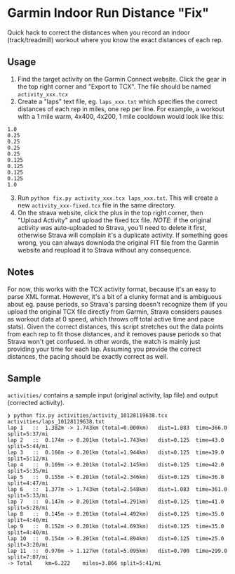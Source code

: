 # Garmin Indoor Run Distance "Fix"

Quick hack to correct the distances when you record an indoor (track/treadmill) workout where you know the exact distances of each rep. 

## Usage
1. Find the target activity on the Garmin Connect website. Click the gear in the top right corner and "Export to TCX". The file should be named `activity_xxx.tcx`
2. Create a "laps" text file, eg. `laps_xxx.txt` which specifies the correct distances of each rep in miles, one rep per line. For example, a workout with a 1 mile warm, 4x400, 4x200, 1 mile cooldown would look like this:
```
1.0
0.25
0.25
0.25
0.25
0.125
0.125
0.125
0.125
1.0
```
3. Run `python fix.py activity_xxx.tcx laps_xxx.txt`. This will create a new `activity_xxx-fixed.tcx` file in the same directory. 
4. On the strava website, click the plus in the top right corner, then "Upload Activity" and upload the fixed tcx file. *NOTE*: if the original activity was auto-uploaded to Strava, you'll need to delete it first, otherwise Strava will complain it's a duplicate activity. If something goes wrong, you can always downloda the original FIT file from the Garmin website and reupload it to Strava without any consequence. 

## Notes

For now, this works with the TCX activity format, because it's an easy to parse XML format. However, it's a bit of a clunky format and is ambiguous about eg. pause periods, so Strava's parsing doesn't recognize them (if you upload the original TCX file directly from Garmin, Strava considers pauses as workout data at 0 speed, which throws off total active time and pace stats). Given the correct distances, this script stretches out the data points from each rep to fit those distances, and it removes pause periods so that Strava won't get confused. In other words, the watch is mainly just providing your time for each lap. Assuming you provide the correct distances, the pacing should be exactly correct as well.

## Sample

`activities/` contains a sample input (original activity, lap file) and output (corrected activity).

```
❯ python fix.py activities/activity_10128119638.tcx activities/laps_10128119638.txt
lap 1	::	1.382m -> 1.743km (total=0.000km)	dist=1.083	time=366.0	split=5:37/mi
lap 2	::	0.174m -> 0.201km (total=1.743km)	dist=0.125	time=43.0	split=5:44/mi
lap 3	::	0.166m -> 0.201km (total=1.944km)	dist=0.125	time=39.0	split=5:12/mi
lap 4	::	0.169m -> 0.201km (total=2.145km)	dist=0.125	time=42.0	split=5:35/mi
lap 5	::	0.155m -> 0.201km (total=2.346km)	dist=0.125	time=36.0	split=4:47/mi
lap 6	::	1.377m -> 1.743km (total=2.548km)	dist=1.083	time=361.0	split=5:33/mi
lap 7	::	0.147m -> 0.201km (total=4.291km)	dist=0.125	time=41.0	split=5:28/mi
lap 8	::	0.145m -> 0.201km (total=4.492km)	dist=0.125	time=35.0	split=4:40/mi
lap 9	::	0.152m -> 0.201km (total=4.693km)	dist=0.125	time=35.0	split=4:40/mi
lap 10	::	0.154m -> 0.201km (total=4.894km)	dist=0.125	time=25.0	split=3:20/mi
lap 11	::	0.970m -> 1.127km (total=5.095km)	dist=0.700	time=299.0	split=7:07/mi
-> Total	km=6.222	miles=3.866	split=5:41/mi
```
